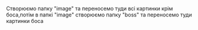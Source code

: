 Створюємо папку "image" та переносемо туди всі картинки крім боса,потім в папкі "image" створюємо папку  "boss" та переносемо туди картинки боса
